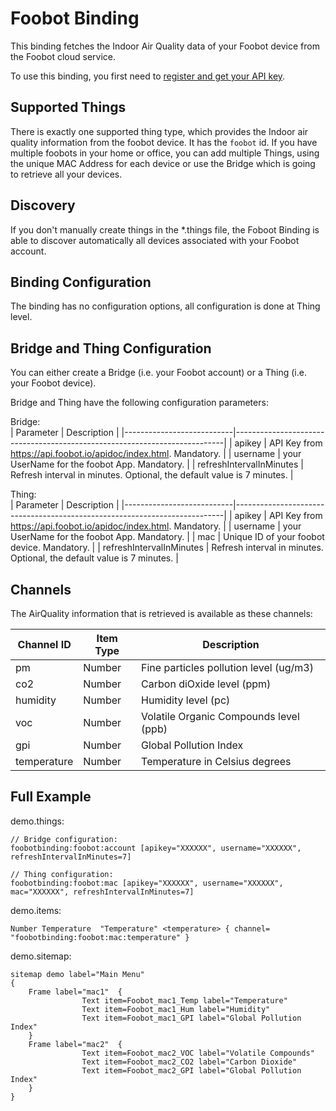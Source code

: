 # Foobot Binding

This binding fetches the Indoor Air Quality data of your Foobot device from the Foobot cloud service.

To use this binding, you first need to [register and get your API key](https://api.foobot.io/apidoc/index.html).

## Supported Things

There is exactly one supported thing type, which provides the Indoor air quality information from the foobot device.
It has the `foobot` id.
If you have multiple foobots in your home or office, you can add multiple Things, using the unique MAC Address for each device or use the Bridge which is going to retrieve all your devices.

## Discovery

If you don't manually create things in the *.things file, the Foboot Binding is able to discover automatically all devices associated with your Foobot account.

## Binding Configuration

The binding has no configuration options, all configuration is done at Thing level.

## Bridge and Thing Configuration

You can either create a Bridge (i.e. your Foobot account) or a Thing (i.e. your Foobot device).

Bridge and Thing have the following configuration parameters:

Bridge:<br />
| Parameter                 | Description                                                               |
|---------------------------|---------------------------------------------------------------------------|
| apikey                    | API Key from https://api.foobot.io/apidoc/index.html. Mandatory.          |
| username                  | your UserName for the foobot App. Mandatory.                              |
| refreshIntervalInMinutes  | Refresh interval in minutes. Optional, the default value is 7 minutes.    |

Thing:<br />
| Parameter                 | Description                                                               |
|---------------------------|---------------------------------------------------------------------------|
| apikey                    | API Key from https://api.foobot.io/apidoc/index.html. Mandatory.          |
| username                  | your UserName for the foobot App. Mandatory.                              |
| mac                       | Unique ID of your foobot device. Mandatory.                               |
| refreshIntervalInMinutes  | Refresh interval in minutes. Optional, the default value is 7 minutes.    |


## Channels

The AirQuality information that is retrieved is available as these channels:

| Channel ID      | Item Type | Description                                  |
|-----------------|-----------|----------------------------------------------|
| pm              | Number    | Fine particles pollution level (ug/m3)       |
| co2             | Number    | Carbon diOxide level (ppm)                   |
| humidity        | Number    | Humidity level (pc)                          |
| voc             | Number    | Volatile Organic Compounds level (ppb)       |
| gpi             | Number    | Global Pollution Index                       |
| temperature     | Number    | Temperature in Celsius degrees               |


## Full Example

demo.things:

```
// Bridge configuration:
foobotbinding:foobot:account [apikey="XXXXXX", username="XXXXXX", refreshIntervalInMinutes=7]

// Thing configuration:
foobotbinding:foobot:mac [apikey="XXXXXX", username="XXXXXX", mac="XXXXXX", refreshIntervalInMinutes=7]
```

demo.items:

```
Number Temperature  "Temperature" <temperature> { channel= "foobotbinding:foobot:mac:temperature" }
```

demo.sitemap:

```
sitemap demo label="Main Menu"
{
    Frame label="mac1"  {
                Text item=Foobot_mac1_Temp label="Temperature"
                Text item=Foobot_mac1_Hum label="Humidity"
                Text item=Foobot_mac1_GPI label="Global Pollution Index"
    }
    Frame label="mac2"  {
                Text item=Foobot_mac2_VOC label="Volatile Compounds"
                Text item=Foobot_mac2_CO2 label="Carbon Dioxide"
                Text item=Foobot_mac2_GPI label="Global Pollution Index"
    }
}
```
